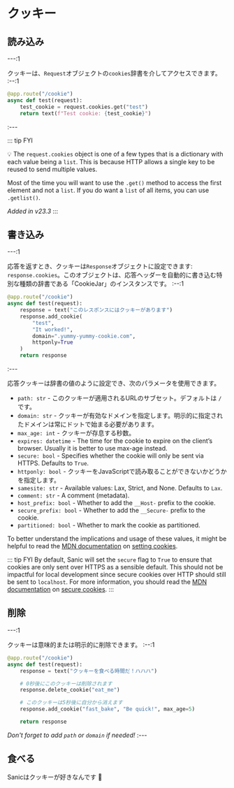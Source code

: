 # クッキー

## 読み込み

---:1

クッキーは、`Request`オブジェクトの`cookies`辞書を介してアクセスできます。
:--:1
```python
@app.route("/cookie")
async def test(request):
    test_cookie = request.cookies.get("test")
    return text(f"Test cookie: {test_cookie}")
```

:---

::: tip FYI

💡 The `request.cookies` object is one of a few types that is a dictionary with each value being a `list`. This is because HTTP allows a single key to be reused to send multiple values.

Most of the time you will want to use the `.get()` method to access the first element and not a `list`. If you do want a `list` of all items, you can use `.getlist()`.

*Added in v23.3*
:::


## 書き込み

---:1

応答を返すとき、クッキーは`Response`オブジェクトに設定できます: `response.cookies`。このオブジェクトは、応答ヘッダーを自動的に書き込む特別な種類の辞書である「CookieJar」のインスタンスです。
:--:1
```python
@app.route("/cookie")
async def test(request):
    response = text("このレスポンスにはクッキーがあります")
    response.add_cookie(
        "test",
        "It worked!",
        domain=".yummy-yummy-cookie.com",
        httponly=True
    )
    return response
```
:---

応答クッキーは辞書の値のように設定でき、次のパラメータを使用できます。

- `path: str` - このクッキーが適用されるURLのサブセット。デフォルトは `/` です。
- `domain: str` - クッキーが有効なドメインを指定します。明示的に指定されたドメインは常にドットで始まる必要があります。
- `max_age: int` - クッキーが存息する秒数。
- `expires: datetime` - The time for the cookie to expire on the client’s browser. Usually it is better to use max-age instead.
- `secure: bool` - Specifies whether the cookie will only be sent via HTTPS. Defaults to `True`.
- `httponly: bool` - クッキーをJavaScriptで読み取ることができないかどうかを指定します。
- `samesite: str` - Available values: Lax, Strict, and None. Defaults to `Lax`.
- `comment: str` - A comment (metadata).
- `host_prefix: bool` - Whether to add the `__Host-` prefix to the cookie.
- `secure_prefix: bool` - Whether to add the `__Secure-` prefix to the cookie.
- `partitioned: bool` - Whether to mark the cookie as partitioned.

To better understand the implications and usage of these values, it might be helpful to read the [MDN documentation](https://developer.mozilla.org/en-US/docs/Web/HTTP/Cookies) on [setting cookies](https://developer.mozilla.org/en-US/docs/Web/HTTP/Headers/Set-Cookie).

::: tip FYI
By default, Sanic will set the `secure` flag to `True` to ensure that cookies are only sent over HTTPS as a sensible default. This should not be impactful for local development since secure cookies over HTTP should still be sent to `localhost`. For more information, you should read the [MDN documentation](https://developer.mozilla.org/en-US/docs/Web/HTTP/Cookies#restrict_access_to_cookies) on [secure cookies](https://developer.mozilla.org/en-US/docs/Web/HTTP/Headers/Set-Cookie#Secure).
:::

## 削除

---:1

クッキーは意味的または明示的に削除できます。
:--:1
```python
@app.route("/cookie")
async def test(request):
    response = text("クッキーを食べる時間だ！ハハハ")

    # 0秒後にこのクッキーは削除されます
    response.delete_cookie("eat_me")

    # このクッキーは5秒後に自分から消えます
    response.add_cookie("fast_bake", "Be quick!", max_age=5)

    return response
```

*Don't forget to add `path` or `domain` if needed!*
:---

## 食べる

Sanicはクッキーが好きなんです :cookie:
